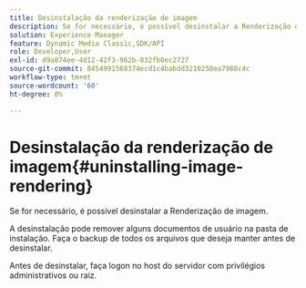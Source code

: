 ```yaml
---
title: Desinstalação da renderização de imagem
description: Se for necessário, é possível desinstalar a Renderização de imagem.
solution: Experience Manager
feature: Dynamic Media Classic,SDK/API
role: Developer,User
exl-id: d9a874ee-4d12-42f3-962b-832fb0ec2727
source-git-commit: 8454991568374ecd1c4babdd3210250ea7988c4c
workflow-type: tm+mt
source-wordcount: '60'
ht-degree: 0%

---
```


# Desinstalação da renderização de imagem{#uninstalling-image-rendering}

Se for necessário, é possível desinstalar a Renderização de imagem.

A desinstalação pode remover alguns documentos de usuário na pasta de instalação. Faça o backup de todos os arquivos que deseja manter antes de desinstalar.

Antes de desinstalar, faça logon no host do servidor com privilégios administrativos ou raiz.
